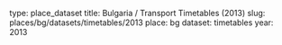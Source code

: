 type: place_dataset
title: Bulgaria / Transport Timetables (2013)
slug: places/bg/datasets/timetables/2013
place: bg
dataset: timetables
year: 2013
